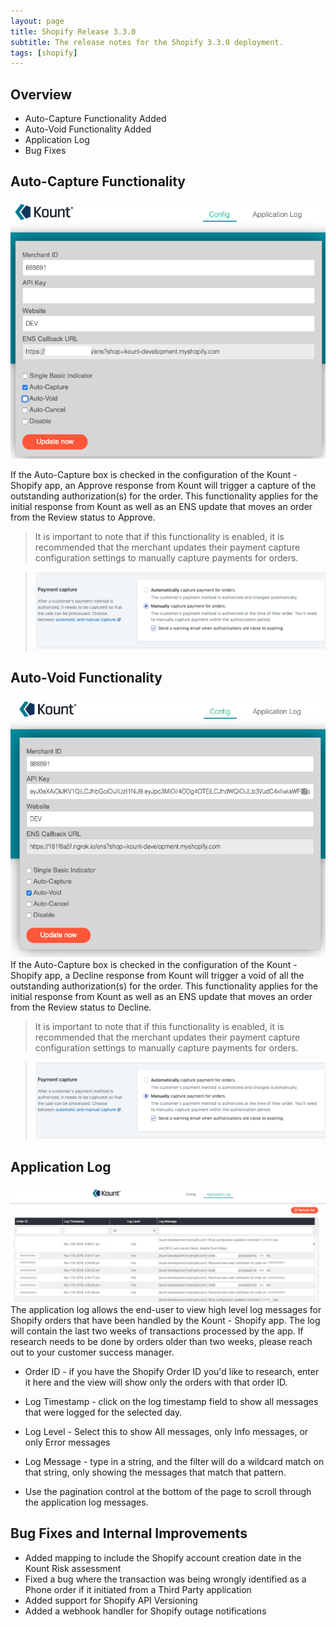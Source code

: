 ```yaml
---
layout: page
title: Shopify Release 3.3.0
subtitle: The release notes for the Shopify 3.3.0 deployment. 
tags: [shopify]
---
```


## Overview
* Auto-Capture Functionality Added
* Auto-Void Functionality Added
* Application Log
* Bug Fixes

## Auto-Capture Functionality
![](images/shopify-release-3.3.0-capture.png)
<p> If the Auto-Capture box is checked in the configuration of the Kount - Shopify app, an Approve response from Kount will trigger a capture of the outstanding authorization(s) for the order.  This functionality applies for the initial response from Kount as well as an ENS update that moves an order from the Review status to Approve.

> It is important to note that if this functionality is enabled, it is recommended that the merchant updates their payment capture configuration settings to manually capture payments for orders.

> ![](images/shopify-release-3.3.0-payment.png)

## Auto-Void Functionality
![](images/shopify-release-3.3.0-void.png)
If the Auto-Capture box is checked in the configuration of the Kount - Shopify app, a Decline response from Kount will trigger a void of all the outstanding authorization(s) for the order.  This functionality applies for the initial response from Kount as well as an ENS update that moves an order from the Review status to Decline.

> It is important to note that if this functionality is enabled, it is recommended that the merchant updates their payment capture configuration settings to manually capture payments for orders.

> ![](images/shopify-release-3.3.0-payment.png)

## Application Log
![](images/shopify-release-3.3.0-applog.png)
The application log allows the end-user to view high level log messages for Shopify orders that have been handled by the Kount - Shopify app.  The log will contain the last two weeks of transactions processed by the app.  If research needs to be done by orders older than two weeks, please reach out to your customer success manager.

* Order ID - if you have the Shopify Order ID you'd like to research, enter it here and the view will show only the orders with that order ID.

* Log Timestamp - click on the log timestamp field to show all messages that were logged for the selected day.

* Log Level - Select this to show All messages, only Info messages, or only Error messages

* Log Message - type in a string, and the filter will do a wildcard match on that string, only showing the messages that match that pattern.

* Use the pagination control at the bottom of the page to scroll through the application log messages.

## Bug Fixes and Internal Improvements
* Added mapping to include the Shopify account creation date in the Kount Risk assessment
* Fixed a bug where the transaction was being wrongly identified as a Phone order if it initiated from a Third Party application
* Added support for Shopify API Versioning
* Added a webhook handler for Shopify outage notifications
